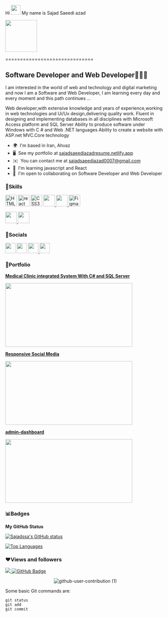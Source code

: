 Hi <img src="https://raw.githubusercontent.com/MartinHeinz/MartinHeinz/master/wave.gif" width="30px"> My name is Sajad Saeedi azad

<img src="https://avatars.githubusercontent.com/u/55943862?s=400&u=45f51955b43847d8c4aad53c01f6b2a3ab9dcbc6&v=4" 
     width="100" height="100"  align="center"  >
 
==============================

Software Developer and Web Developer👨🏻‍💻
---------------------------------
I am interested in the world of web and technology and digital marketing and now I am a Software and Web Developer, I am learning every day and every moment and this path continues ...

Web developer,with extensive knowledge and years of experience,working in web technologies and Ui/Ux design,delivering quality work. Fluent in designing and implementing databases in all disciplines with Microsoft Access platform and SQL Server Ability to produce software under Windows with C # and Web .NET languages Ability to create a website with ASP.net MVC.Core technology



* 🌍  I'm based in Iran, Ahvaz
* 🖥️  See my portfolio at [sajadsaeediazadresume.netlify.app](http://sajadsaeediazadresume.netlify.app)
* ✉️  You can contact me at [sajadsaeediazad0007@gmail.com](mailto:sajadsaeediazad0007@gmail.com)
* 🧠  I'm learning javascript and React
* 🤝  I'm open to collaborating on Software Developer and Web Developer


### 🚀Skills

<p align="left">
<a href="https://developer.mozilla.org/en-US/docs/Glossary/HTML5" target="_blank" rel="noreferrer"><img src="https://raw.githubusercontent.com/danielcranney/readme-generator/main/public/icons/skills/html5-colored.svg" width="36" height="36" alt="HTML5" /></a>
<img alt="react"  width="36" height="36" src="https://img.icons8.com/color/240/000000/react-native.png" />
<a href="https://www.w3.org/TR/CSS/#css" target="_blank" rel="noreferrer"><img src="https://raw.githubusercontent.com/danielcranney/readme-generator/main/public/icons/skills/css3-colored.svg" width="36" height="36" alt="CSS3" /></a>
<a href="https://docs.microsoft.com/en-us/dotnet/csharp/" target="_blank" rel="noreferrer"><img src="https://img.icons8.com/color/48/000000/c-sharp-logo.png" width="36" height="36"/> </a>
  <a href="https://www.javascript.com/" target="_blank" rel="noreferrer"><img src="https://img.icons8.com/color/48/000000/javascript--v2.png" width="36" height="36" /> </a>
  <a href="https://www.figma.com/" target="_blank" rel="noreferrer"><img src="https://raw.githubusercontent.com/danielcranney/readme-generator/main/public/icons/skills/figma-colored.svg" width="36" height="36" alt="Figma" /></a>
 
<a href="https://www.microsoft.com/en-us/microsoft-365/access"><img src="https://img.icons8.com/color/48/000000/microsoft-access-2019.png" width="36" height="36"/>
  </a>
  <a href="https://www.office.com/"><img src="https://img.icons8.com/fluency/48/000000/microsoft-office-2019.png" width="36" height="36" />
  </a> </p>


### 📱Socials

<p align="left"> <a href="https://www.github.com/Sajadssa" target="_blank" rel="noreferrer"><img src="https://raw.githubusercontent.com/danielcranney/readme-generator/main/public/icons/socials/github.svg" width="32" height="32" /></a> <a href="http://www.instagram.com/sajad_saeedi_azad" target="_blank" rel="noreferrer"><img src="https://raw.githubusercontent.com/danielcranney/readme-generator/main/public/icons/socials/instagram.svg" width="32" height="32" /></a>
  <a href="https://www.linkedin.com/in/sajad-saeedi-azad-2085b9102/?original_referer=https%3A%2F%2Fwww%2Ebing%2Ecom%2F&originalSubdomain=ir" target="_blank" rel="noreferrer"><img src="https://raw.githubusercontent.com/danielcranney/readme-generator/main/public/icons/socials/linkedin.svg" width="32" height="32" />
  </a> 
  <a href="https://www.twitter.com/sajadsaeediaza77" target="_blank" rel="noreferrer"><img src="https://raw.githubusercontent.com/danielcranney/readme-generator/main/public/icons/socials/twitter.svg" width="32" height="32" /></a></p>
  
### 💼Portfolio
<a href="https://github.com/Sajadssa/Intelligent-Patient-Admission-Management-System"><b>Medical Clinic integrated System With C# and SQL Server</b></a>
     

     
 <img src="https://user-images.githubusercontent.com/55943862/169033668-b315ff42-3ff2-4df0-be1c-4abcee454330.png" width="400" height="200" border-radius=20>
 
    
<a href="https://github.com/Sajadssa/Responsive-Social-media"><b>Responsive Social Media</b></a>
     
<img src="https://user-images.githubusercontent.com/55943862/169060674-ba8e6f4c-7070-4837-86dc-bc54343cd759.png" width="400" height="200">

<a href="https://github.com/Sajadssa/admin-dashboard"><b>admin-dashboard</b></a>
 
<img src="https://user-images.githubusercontent.com/55943862/169075334-98218f94-2fd0-490d-a486-2bff4603da11.png" width="400" height="200">


### 📊Badges

<b>My GitHub Status</b>

<a href="http://www.github.com/Sajadssa"><img src="https://github-readme-stats.vercel.app/api?username=Sajadssa&show_icons=true&hide=prs,&count_private=true&title_color=0891b2&text_color=ffffff&icon_color=0891b2&bg_color=1c1917&hide_border=true&show_icons=true" alt="Sajadssa's GitHub status" /></a>

<a href="https://github.com/Sajadssa" align="left"><img src="https://github-readme-stats.vercel.app/api/top-langs/?username=Sajadssa&langs_count=10&title_color=0891b2&text_color=ffffff&icon_color=0891b2&bg_color=1c1917&hide_border=true&locale=en&custom_title=Top%20%Languages" alt="Top Languages" /></a>


### ❤Views and followers

<a href="https://github.com/Meghna-DAS/github-profile-views-counter">
    <img src="https://komarev.com/ghpvc/?username=Sajadssa">
</a>
<a href="https://github.com/Sajadssa?tab=followers"><img src="https://img.shields.io/github/followers/Sajadssa?label=Followers&style=social" alt="GitHub Badge"></a>

 <div align=center>

 ![github-user-contribution (1)](https://user-images.githubusercontent.com/97861491/171216843-3ace5e2b-1297-4cc9-9314-6173b3bd2d39.svg)

</div>

Some basic Git commands are:
```
git status
git add
git commit
```

